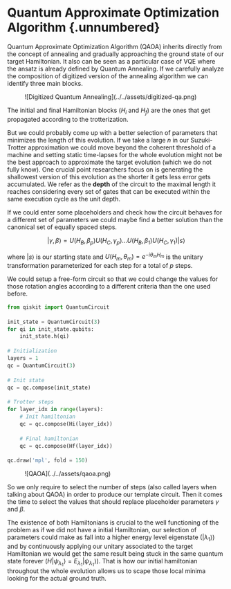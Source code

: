 # Quantum Approximate Optimization Algorithm {.unnumbered}

Quantum Approximate Optimization Algorithm (QAOA) inherits directly from the concept of annealing and gradually approaching the ground state of our target Hamiltonian. It also can be seen as a particular case of VQE where the ansatz is already defined by Quantum Annealing. If we carefully analyze the composition of digitized version of the annealing algorithm we can identify three main blocks.

<figure markdown>
![Digitized Quantum Annealing](../../assets/digitized-qa.png)
</figure>

The initial and final Hamiltonian blocks ($H_i$ and $H_f$) are the ones that get propagated according to the trotterization. 

But we could probably come up with a better selection of parameters that minimizes the length of this evolution. If we take a large $n$ in our Suzuki-Trotter approximation we could move beyond the coherent threshold of a machine and setting static time-lapses for the whole evolution might not be the best approach to approximate the target evolution (which we do not fully know). One crucial point researchers focus on is generating the shallowest version of this evolution as the shorter it gets less error gets accumulated. We refer as the **depth** of the circuit to the maximal length it reaches considering every set of gates that can be executed within the same execution cycle as the unit depth.

If we could enter some placeholders and check how the circuit behaves for a different set of parameters we could maybe find a better solution than the canonical set of equally spaced steps.

$$
|\gamma, \beta\rangle = U(H_B,\beta_p)U(H_C, \gamma_p) \dots U(H_B,\beta_1)U(H_C, \gamma_1)|s\rangle
$$

where $|s\rangle$ is our starting state and $U(H_m, \theta_m) = e^{-i\theta_mH_m}$ is the unitary transformation parameterized for each step for a total of $p$ steps.

We could setup a free-form circuit so that we could change the values for those rotation angles according to a different criteria than the one used before.

```py
from qiskit import QuantumCircuit

init_state = QuantumCircuit(3)
for qi in init_state.qubits:
    init_state.h(qi)

# Initialization
layers = 1
qc = QuantumCircuit(3)

# Init state
qc = qc.compose(init_state)

# Trotter steps
for layer_idx in range(layers):
    # Init hamiltonian
    qc = qc.compose(Hi(layer_idx))

    # Final hamiltonian
    qc = qc.compose(Hf(layer_idx))

qc.draw('mpl', fold = 150)
```
<figure markdown>
![QAOA](../../assets/qaoa.png)
</figure>

So we only require to select the number of steps (also called layers when talking about QAOA) in order to produce our template circuit. Then it comes the time to select the values that should replace placeholder parameters $\gamma$ and $\beta$.

The existence of both Hamiltonians is crucial to the well functioning of the problem as if we did not have a initial Hamiltonian, our selection of parameters could make as fall into a higher energy level eigenstate ($|\lambda_1\rangle$) and by continuously applying our unitary associated to the target Hamiltonian we would get the same result being stuck in the same quantum state forever ($H|\psi_{\lambda_1}\rangle = E_{\lambda_1}|\psi_{\lambda_1}\rangle$). That is how our initial hamiltonian throughout the whole evolution allows us to scape those local minima looking for the actual ground truth.